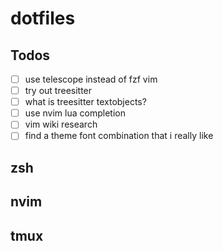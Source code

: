 # dotfiles

## Todos

- [ ] use telescope instead of fzf vim
- [ ] try out treesitter
- [ ] what is treesitter textobjects?
- [ ] use nvim lua completion
- [ ] vim wiki research
- [ ] find a theme font combination that i really like

## zsh

## nvim

## tmux
